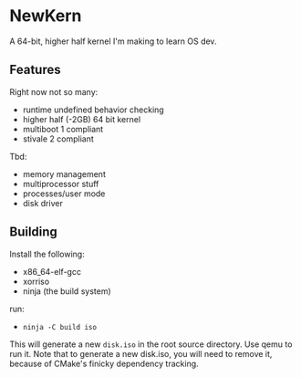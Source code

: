 # NewKern

A 64-bit, higher half kernel I'm making to learn OS dev.

## Features

Right now not so many:

- runtime undefined behavior checking
- higher half (-2GB) 64 bit kernel
- multiboot 1 compliant
- stivale 2 compliant

Tbd:

- memory management
- multiprocessor stuff
- processes/user mode
- disk driver

## Building

Install the following:

- x86_64-elf-gcc
- xorriso
- ninja (the build system)

run:

- `ninja -C build iso`

This will generate a new `disk.iso` in the root source directory.
Use qemu to run it.
Note that to generate a new disk.iso, you will need to
remove it, because of CMake's finicky dependency tracking.